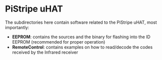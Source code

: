 # PiStripe uHAT

The subdirectories here contain software related to the PiStripe uHAT, most importantly:
- **EEPROM**: contains the sources and the binary for flashing into the ID EEPROM (recommended for proper operation)
- **RemoteControl**: contains examples on how to read/decode the codes received by the Infrared receiver
 
